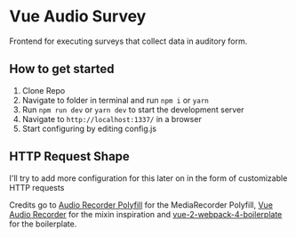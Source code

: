 # Vue Audio Survey

Frontend for executing surveys that collect data in auditory form.

## How to get started

1. Clone Repo
2. Navigate to folder in terminal and run `npm i` or `yarn`
3. Run `npm run dev` or `yarn dev` to start the development server
4. Navigate to `http://localhost:1337/` in a browser
5. Start configuring by editing config.js

## HTTP Request Shape

I'll try to add more configuration for this later on in the form of customizable
HTTP requests

Credits go to [Audio Recorder Polyfill] for the MediaRecorder Polyfill, [Vue
Audio Recorder] for the mixin inspiration and [vue-2-webpack-4-boilerplate] for
the boilerplate.

[audio recorder polyfill]: https://github.com/ai/audio-recorder-polyfill
[vue audio recorder]: https://github.com/grishkovelli/vue-audio-recorder
[vue-2-webpack-4-boilerplate]:[https://github.com/samteb/vue-2-webpack-4-boilerplate]
